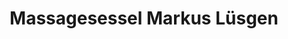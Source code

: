 ---
title: "Massagesessel Markus Lüsgen"
url: /koeln/massagesessel-markus-luesgen/
shop: Elektronik
---